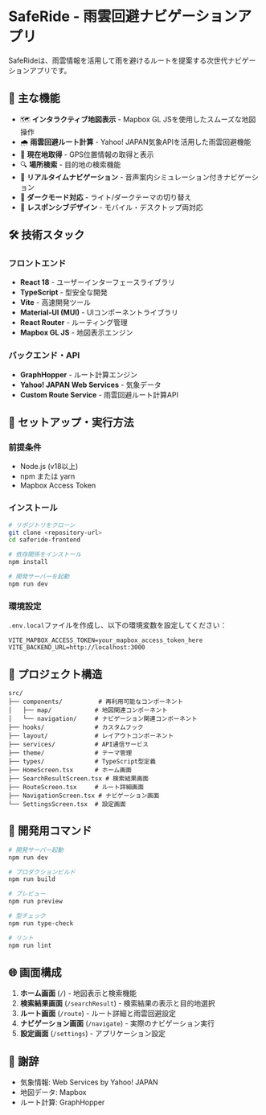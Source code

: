 # SafeRide - 雨雲回避ナビゲーションアプリ

SafeRideは、雨雲情報を活用して雨を避けるルートを提案する次世代ナビゲーションアプリです。

## 🌟 主な機能

- 🗺️ **インタラクティブ地図表示** - Mapbox GL JSを使用したスムーズな地図操作
- 🌧️ **雨雲回避ルート計算** - Yahoo! JAPAN気象APIを活用した雨雲回避機能
- 📍 **現在地取得** - GPS位置情報の取得と表示
- 🔍 **場所検索** - 目的地の検索機能
- 🧭 **リアルタイムナビゲーション** - 音声案内シミュレーション付きナビゲーション
- 🌙 **ダークモード対応** - ライト/ダークテーマの切り替え
- 📱 **レスポンシブデザイン** - モバイル・デスクトップ両対応

## 🛠️ 技術スタック

### フロントエンド
- **React 18** - ユーザーインターフェースライブラリ
- **TypeScript** - 型安全な開発
- **Vite** - 高速開発ツール
- **Material-UI (MUI)** - UIコンポーネントライブラリ
- **React Router** - ルーティング管理
- **Mapbox GL JS** - 地図表示エンジン

### バックエンド・API
- **GraphHopper** - ルート計算エンジン
- **Yahoo! JAPAN Web Services** - 気象データ
- **Custom Route Service** - 雨雲回避ルート計算API

## 🚀 セットアップ・実行方法

### 前提条件
- Node.js (v18以上)
- npm または yarn
- Mapbox Access Token

### インストール

```bash
# リポジトリをクローン
git clone <repository-url>
cd saferide-frontend

# 依存関係をインストール
npm install

# 開発サーバーを起動
npm run dev
```

### 環境設定

`.env.local`ファイルを作成し、以下の環境変数を設定してください：

```env
VITE_MAPBOX_ACCESS_TOKEN=your_mapbox_access_token_here
VITE_BACKEND_URL=http://localhost:3000
```

## 📁 プロジェクト構造

```
src/
├── components/          # 再利用可能なコンポーネント
│   ├── map/            # 地図関連コンポーネント
│   └── navigation/     # ナビゲーション関連コンポーネント
├── hooks/              # カスタムフック
├── layout/             # レイアウトコンポーネント
├── services/           # API通信サービス
├── theme/              # テーマ管理
├── types/              # TypeScript型定義
├── HomeScreen.tsx      # ホーム画面
├── SearchResultScreen.tsx # 検索結果画面
├── RouteScreen.tsx     # ルート詳細画面
├── NavigationScreen.tsx # ナビゲーション画面
└── SettingsScreen.tsx  # 設定画面
```

## 🔧 開発用コマンド

```bash
# 開発サーバー起動
npm run dev

# プロダクションビルド
npm run build

# プレビュー
npm run preview

# 型チェック
npm run type-check

# リント
npm run lint
```

## 🌐 画面構成

1. **ホーム画面** (`/`) - 地図表示と検索機能
2. **検索結果画面** (`/searchResult`) - 検索結果の表示と目的地選択
3. **ルート画面** (`/route`) - ルート詳細と雨雲回避設定
4. **ナビゲーション画面** (`/navigate`) - 実際のナビゲーション実行
5. **設定画面** (`/settings`) - アプリケーション設定

## 🙏 謝辞

- 気象情報: Web Services by Yahoo! JAPAN
- 地図データ: Mapbox
- ルート計算: GraphHopper